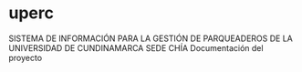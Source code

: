 # uperc
SISTEMA DE INFORMACIÓN PARA LA GESTIÓN DE PARQUEADEROS DE LA UNIVERSIDAD DE CUNDINAMARCA SEDE CHÍA
Documentación del proyecto
